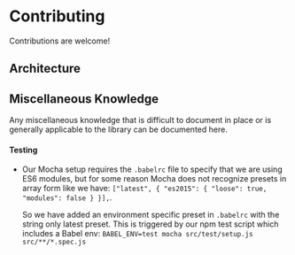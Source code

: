 # Contributing

Contributions are welcome!

## Architecture

## Miscellaneous Knowledge
Any miscellaneous knowledge that is difficult to document in place or is generally
applicable to the library can be documented here.

#### Testing
- Our Mocha setup requires the `.babelrc` file to specify that we are using ES6
  modules, but for some reason Mocha does not recognize presets in array form like
  we have: `["latest", { "es2015": { "loose": true, "modules": false } }],`.

  So we have added an environment specific preset in `.babelrc` with the string only
  latest preset. This is triggered by our npm test script which includes a Babel
  env: `BABEL_ENV=test mocha src/test/setup.js src/**/*.spec.js`
